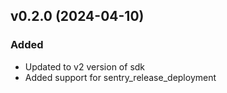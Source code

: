 ## v0.2.0 (2024-04-10)
### Added
* Updated to v2 version of sdk
* Added support for sentry_release_deployment